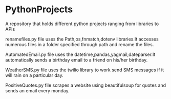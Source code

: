 # PythonProjects
A repository that holds different python projects ranging from libraries to APIs

renamefiles.py file uses the Path,os,fnmatch,dotenv libraries.It accesses numerous files in a folder specified through path and rename the files.

AutomatedEmail.py file uses the datetime,pandas,yagmail,dateparser.It automatically sends a birthday email to a friend on his/her birthday.

WeatherSMS.py file uses the twilio library to work send SMS messages if it will rain on a particular day.

PositiveQuotes.py file scrapes a website using beautifulsoup for quotes and sends an email every monday.
